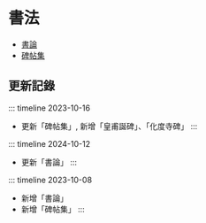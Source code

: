 # 書法
* [書論](./書論)
* [碑帖集](./碑帖集/碑帖集)


## 更新記錄

::: timeline 2023-10-16
- 更新「碑帖集」, 新增「皇甫誕碑」、「化度寺碑」
:::

::: timeline 2024-10-12
- 更新「書論」
:::

::: timeline 2023-10-08
- 新增「書論」
- 新增「碑帖集」
:::

